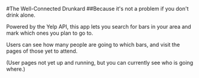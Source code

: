 #The Well-Connected Drunkard
##Because it's not a problem if you don't drink alone.

Powered by the Yelp API, this app lets you search for bars in your area and mark which ones you plan to go to.

Users can see how many people are going to which bars, and visit the pages of those yet to attend.

(User pages not yet up and running, but you can currently see who is going where.)
